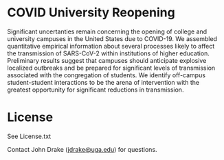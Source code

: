 # COVID University Reopening

Significant uncertanties remain concerning the opening of college and university campuses in the United States due to COVID-19. We assembled quantitative empirical information about several processes likely to affect the transmission of SARS-CoV-2 within institutions of higher education. Preliminary results suggest that campuses should anticipate explosive localized outbreaks and be prepared for significant levels of transmission associated with the congregation of students. We identify off-campus student-student interactions to be the arena of intervention with the greatest opportunity for significant reductions in transmission.

# License 
See License.txt

Contact John Drake (jdrake@uga.edu) for questions. 
